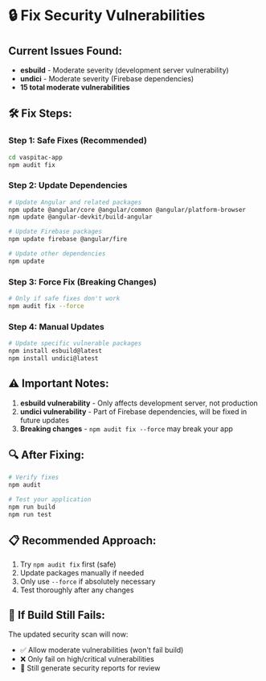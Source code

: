 # 🔒 Fix Security Vulnerabilities

## **Current Issues Found:**
- **esbuild** - Moderate severity (development server vulnerability)
- **undici** - Moderate severity (Firebase dependencies)
- **15 total moderate vulnerabilities**

## **🛠️ Fix Steps:**

### **Step 1: Safe Fixes (Recommended)**
```bash
cd vaspitac-app
npm audit fix
```

### **Step 2: Update Dependencies**
```bash
# Update Angular and related packages
npm update @angular/core @angular/common @angular/platform-browser
npm update @angular-devkit/build-angular

# Update Firebase packages
npm update firebase @angular/fire

# Update other dependencies
npm update
```

### **Step 3: Force Fix (Breaking Changes)**
```bash
# Only if safe fixes don't work
npm audit fix --force
```

### **Step 4: Manual Updates**
```bash
# Update specific vulnerable packages
npm install esbuild@latest
npm install undici@latest
```

## **⚠️ Important Notes:**

1. **esbuild vulnerability** - Only affects development server, not production
2. **undici vulnerability** - Part of Firebase dependencies, will be fixed in future updates
3. **Breaking changes** - `npm audit fix --force` may break your app

## **🔍 After Fixing:**
```bash
# Verify fixes
npm audit

# Test your application
npm run build
npm run test
```

## **📋 Recommended Approach:**
1. Try `npm audit fix` first (safe)
2. Update packages manually if needed
3. Only use `--force` if absolutely necessary
4. Test thoroughly after any changes

## **🚨 If Build Still Fails:**
The updated security scan will now:
- ✅ Allow moderate vulnerabilities (won't fail build)
- ❌ Only fail on high/critical vulnerabilities
- 📄 Still generate security reports for review 